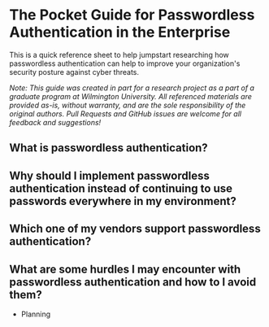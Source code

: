 # The Pocket Guide for Passwordless Authentication in the Enterprise
This is a quick reference sheet to help jumpstart researching how passwordless authentication can help to improve your organization's security posture against cyber threats.

*Note: This guide was created in part for a research project as a part of a graduate program at Wilmington University. All referenced materials are provided as-is, without warranty, and are the sole responsibility of the original authors. Pull Requests and GitHub issues are welcome for all feedback and suggestions!*

## What is passwordless authentication?

## Why should I implement passwordless authentication instead of continuing to use passwords everywhere in my environment?

## Which one of my vendors support passwordless authentication?

## What are some hurdles I may encounter with passwordless authentication and how to I avoid them?
- Planning


